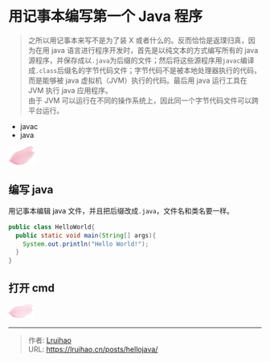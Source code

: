 # 用记事本编写第一个 Java 程序


> 之所以用记事本来写不是为了装 X 或者什么的。反而恰恰是返璞归真，因为在用 java 语言进行程序开发时，首先是以纯文本的方式编写所有的 java 源程序，并保存成以`.java`为后缀的文件；然后将这些源程序用`javac`编译成`.class`后缀名的字节代码文件；字节代码不是被本地处理器执行的代码，而是能够被 java 虚拟机（JVM）执行的代码。最后用 java 运行工具在 JVM 执行 java 应用程序。  
> 由于 JVM 可以运行在不同的操作系统上，因此同一个字节代码文件可以跨平台运行。

- javac
- java

<!--more-->

![hello](images/2.png)

## 编写 java

用记事本编辑 java 文件，并且把后缀改成`.java`，文件名和类名要一样。

```java
public class HelloWorld{
  public static void main(String[] args){
    System.out.println("Hello World!");
  }
}
```

## 打开 cmd

![cmd](images/1.png)


---

> 作者: [Lruihao](https://github.com/Lruihao)  
> URL: https://lruihao.cn/posts/hellojava/  


